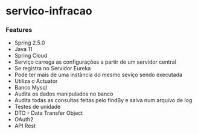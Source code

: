 # servico-infracao

### Features
- Spring 2.5.0
- Java 11
- Spring Cloud
- Serviço carrega as configurações a partir de um servidor central
- Se registra no Servidor Eureka
- Pode ter mais de uma instância do mesmo seviço sendo executada
- Utiliza o Actuator
- Banco Mysql
- Audita os dados manipulados no banco
- Audita todas as consultas feitas pelo findBy e salva num arquivo de log
- Testes de unidade
- DTO - Data Transfer Object
- OAuth2
- API Rest
